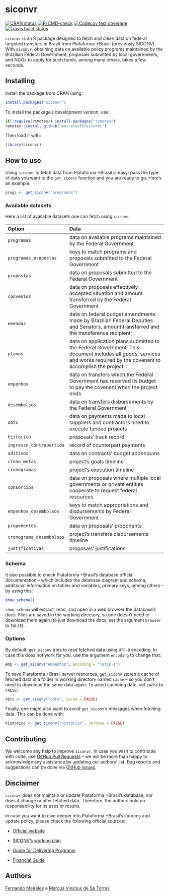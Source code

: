 
<!-- README.md is generated from README.Rmd. Please edit that file -->

# siconvr

<!-- badges: start -->

[![CRAN
status](https://www.r-pkg.org/badges/version/siconvr)](https://CRAN.R-project.org/package=siconvr)
[![R-CMD-check](https://github.com/meirelesff/siconvr/workflows/R-CMD-check/badge.svg)](https://github.com/meirelesff/siconvr/actions)
[![Codecov test
coverage](https://codecov.io/gh/meirelesff/siconvr/branch/main/graph/badge.svg)](https://codecov.io/gh/meirelesff/siconvr?branch=main)
[![Travis build
status](https://travis-ci.com/meirelesff/siconvr.svg?branch=main)](https://travis-ci.com/meirelesff/siconvr)
<!-- badges: end -->

`siconvr` is an R package designed to fetch and clean data on federal
targeted transfers in Brazil from Plataforma +Brasil (previously
SICONV). With `siconvr`, obtaining data on available policy programs
maintained by the Brazilian Federal Government, proposals submitted by
local governments, and NGOs to apply for such funds, among many others,
takes a few seconds.

## Installing

Install the package from CRAN using:

``` r
install.packages("siconvr")
```

To install the package’s development version, use:

``` r
if(!require(remotes)) install.packages("remotes")
remotes::install_github("meirelesff/siconvr")
```

Then load it with:

``` r
library(siconvr)
```

## How to use

Using `siconvr` to fetch data from Plataforma +Brasil is easy: pass the
type of data you want to the `get_siconv` function and you are ready to
go. Here’s an example:

``` r
progs <- get_siconv("programas")
```

### Available datasets

Here a list of available datasets one can fetch using `siconvr`:

| Option                   | Data                                                                                                                                                                   |
|:-------------------------|:-----------------------------------------------------------------------------------------------------------------------------------------------------------------------|
| `programas`              | data on available programs maintained by the Federal Government                                                                                                        |
| `programas_propostas`    | keys to match programs and proposals submitted to the Federal Government                                                                                               |
| `propostas`              | data on proposals submitted to the Federal Government                                                                                                                  |
| `convenios`              | data on proposals effectively accepted situation and amount transferred by the Federal Government                                                                      |
| `emendas`                | data on federal budget amendments made by Brazilian Federal Deputies and Senators, amount transferred and the transference recipient;                                  |
| `planos`                 | data on application plans submitted to the Federal Government. This document includes all goods, services and works required by the covenant to accomplish the project |
| `empenhos`               | data on transfers which the Federal Government has reserved its budget to pay the covenant when the project ends                                                       |
| `desembolsos`            | data on transfers disbursements by the Federal Government                                                                                                              |
| `obtv`                   | data on payments made to local suppliers and contractors hired to execute funded projects                                                                              |
| `historico`              | proposals’ track record                                                                                                                                                |
| `ingresso_contrapartida` | record of counterpart payments                                                                                                                                         |
| `aditivos`               | data on contracts’ budget addendums                                                                                                                                    |
| `crono_metas`            | project’s goals timeline                                                                                                                                               |
| `cronogramas`            | project’s execution timeline                                                                                                                                           |
| `consorcios`             | data on proposals where multiple local governments or private entities cooperate to request federal resources                                                          |
| `empenhos_desembolsos`   | keys to match appropriations and disbursements by Federal Government                                                                                                   |
| `proponentes`            | data on proposals’ proponents                                                                                                                                          |
| `cronograma_desembolsos` | project’s transfers disbursements timeline                                                                                                                             |
| `justificativas`         | proposals’ justifications                                                                                                                                              |

### Schema

It also possible to check Plataforma +Brasil’s database official
documentation – which includes the database diagram and schema,
additional information on tables and variables, primary keys, among
others – by using this:

``` r
show_schema()
```

`show_schema` will extract, read, and open in a web browser the
database’s docs. Files are saved in the working directory, so one
doesn’t need to download them again (to just download the docs, set the
argument `browser` to `FALSE`).

### Options

By default, `get_siconv` tries to read fetched data using `UTF-8`
encoding. In case this does not work for you, use the argument
`encoding` to change that:

``` r
emp <- get_siconv("empenhos", encoding = "latin-1")
```

To save Plataforma +Brasil server resources, `get_siconv` stores a cache
of fetched data in a folder in working directory named `cache` – so you
don’t need to download the same data again. To avoid cacheing date, set
`cache` to `FALSE`:

``` r
obtv <- get_siconv("obtv", cache = FALSE)
```

Finally, one might also want to avoid `get_siconv`’s messages when
fetching data. This can be done with:

``` r
historico <- get_siconv("historico", verbose = FALSE)
```

## Contributing

We welcome any help to improve `siconvr`. In case you wish to contribute
with code, use [GitHub Pull
Requests](https://docs.github.com/pt/github/collaborating-with-issues-and-pull-requests/creating-a-pull-request)
– we will be more than happy to acknowledge any assistance by updating
our authors’ list. Bug reports and suggestions can be done via [GitHub
issues](https://github.com/meirelesff/siconvr/issues).

## Disclaimer

`siconvr` does not maintain or update Plataforma +Brasil’s database, nor
does it change or alter fetched data. Therefore, the authors hold no
responsability for its uses or results.

In case you want to dive deeper into Plataforma +Brasil’s sources and
update policy, please check the following official sources:

-   [Official website](http://plataformamaisbrasil.gov.br/)

-   [SICONV’s working
    plan](https://static.fecam.net.br/uploads/1542/arquivos/1302090_MODULO_A_SICONV_6_PLANO_DE_TRABALHO.pdf)

-   [Guide for Delivering
    Programs](http://plataformamaisbrasil.gov.br/images/Disponibilizacao_de_Programas.pdf)

-   [Financial
    Guide](http://plataformamaisbrasil.gov.br/images/manuais/M%C3%B3dulo_Fundo_a_Fundo/Tranfer%C3%AAncia/3_Manual_de_Cadastro_de_Conta_Banc%C3%A1ria_e_Empenho_-_Repassador_-_Transfer%C3%AAncia.pdf)

## Authors

[Fernando Meireles](https://fmeireles.com/) e [Marcus Vinícius de Sá
Torres](https://marcustorresz.github.io/)
